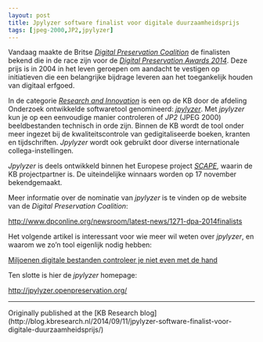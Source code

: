 ```yaml
---
layout: post
title: Jpylyzer software finalist voor digitale duurzaamheidsprijs
tags: [jpeg-2000,JP2,jpylyzer]
---
```


Vandaag maakte de Britse [*Digital Preservation
Coalition*](http://www.dpconline.org/about) de finalisten bekend die in
de race zijn voor de [*Digital Preservation Awards
2014*](http://www.dpconline.org/advocacy/awards/digital-preservation-awards-2014).
Deze prijs is in 2004 in het leven geroepen om aandacht te vestigen op
initiatieven die een belangrijke bijdrage leveren aan het toegankelijk
houden van digitaal erfgoed.

<!-- more -->

In de categorie [*Research and
Innovation*](http://www.dpconline.org/newsroom/latest-news/1272-dpa-2014-award-researchandinnovation-finalists)
is een op de KB door de afdeling Onderzoek ontwikkelde softwaretool
genomineerd: [*jpylyzer*](http://jpylyzer.openpreservation.org/). Met
*jpylyzer* kun je op een eenvoudige manier controleren of *JP2* (JPEG
2000) beeldbestanden technisch in orde zijn. Binnen de KB wordt de tool
onder meer ingezet bij de kwaliteitscontrole van gedigitaliseerde
boeken, kranten en tijdschriften. *Jpylyzer* wordt ook gebruikt door
diverse internationale collega-instellingen.

*Jpylyzer* is deels ontwikkeld binnen het Europese project
[*SCAPE*](http://www.scape-project.eu/), waarin de KB projectpartner is.
De uiteindelijke winnaars worden op 17 november bekendgemaakt.

Meer informatie over de nominatie van *jpylyzer* is te vinden op de
website van de *Digital Preservation Coalition*:

<http://www.dpconline.org/newsroom/latest-news/1271-dpa-2014finalists>

Het volgende artikel is interessant voor wie meer wil weten over
*jpylyzer*, en waarom we zo’n tool eigenlijk nodig hebben:

[Miljoenen digitale bestanden controleer je niet even met de hand](https://www.kb.nl/organisatie/onderzoek-expertise/onderzoek-digitalisering-en-digitale-duurzaamheid/afgesloten-projecten/jpylyzer-jp2-validator-and-extractor)

Ten slotte is hier de *jpylyzer* homepage:

<http://jpylyzer.openpreservation.org/>

<hr>
Originally published at the [KB Research blog](http://blog.kbresearch.nl/2014/09/11/jpylyzer-software-finalist-voor-digitale-duurzaamheidsprijs/)
